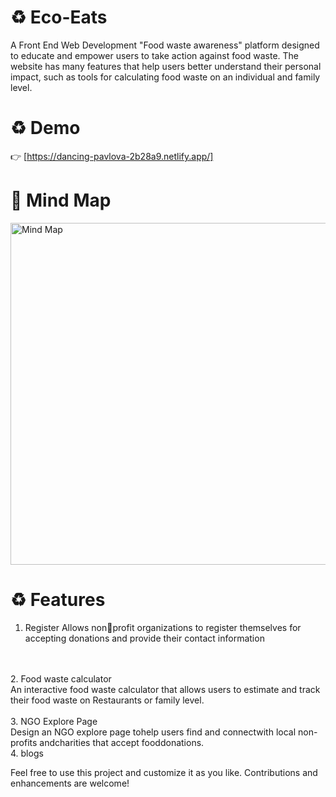# ♻ Eco-Eats 
A Front End Web Development  "Food waste awareness" platform   designed to educate and empower users to  take action against food waste. The website has many features that help users better understand their  personal impact, such as tools for calculating food waste on an individual and family level.
<br>
# ♻ Demo
👉 [https://dancing-pavlova-2b28a9.netlify.app/]

# 📌 Mind Map 
<img width="547" alt="Mind Map" src="https://github.com/user-attachments/assets/9280b1a0-3033-4cd4-af44-50feb2c0dec7"> <br>
# ♻ Features
1. Register
 Allows nonprofit organizations to register themselves for accepting donations and provide their contact information
 <br>
<br>
2. Food waste calculator<br>
   An interactive food waste calculator that allows users to estimate and track their food waste on Restaurants or family level.<br>
  <br>
3. NGO Explore Page<br>
   Design an NGO explore page tohelp users find and connectwith local non-profits andcharities that accept fooddonations.<br>
4. blogs<br>

Feel free to use this project and customize it as you like. Contributions and enhancements are welcome!
